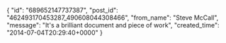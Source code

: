  {
   "id": "689652147737387",
   "post_id": "462493170453287_490608044308466",
   "from_name": "Steve McCall",
   "message": "It's a brilliant document and piece of work",
   "created_time": "2014-07-04T20:29:40+0000"
 }
